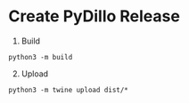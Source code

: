 # Create PyDillo Release

1. Build

```
python3 -m build
```

2. Upload

```
python3 -m twine upload dist/*
```
